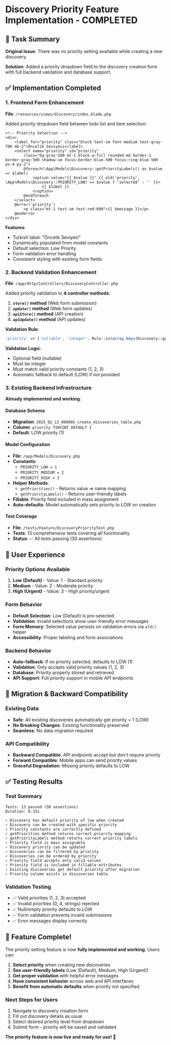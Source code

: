 # Discovery Priority Feature Implementation - COMPLETED

## 🎯 Task Summary

**Original Issue**: There was no priority setting available while creating a new discovery.

**Solution**: Added a priority dropdown field to the discovery creation form with full backend validation and database support.

## ✅ Implementation Completed

### 1. Frontend Form Enhancement

**File**: `/resources/views/discovery/index.blade.php`

Added priority dropdown field between todo list and item selection:

```blade
<!-- Priority Selection -->
<div>
    <label for="priority" class="block text-sm font-medium text-gray-700 mb-2">Öncelik Seviyesi</label>
    <select name="priority" id="priority"
        class="bg-gray-100 mt-1 block w-full rounded-md border-2 border-gray-300 shadow-sm focus:border-blue-500 focus:ring-blue-500 px-4 py-2">
        @foreach(\App\Models\Discovery::getPriorityLabels() as $value => $label)
            <option value="{{ $value }}" {{ old('priority', \App\Models\Discovery::PRIORITY_LOW) == $value ? 'selected' : '' }}>
                {{ $label }}
            </option>
        @endforeach
    </select>
    @error('priority')
        <p class="mt-1 text-sm text-red-600">{{ $message }}</p>
    @enderror
</div>
```

**Features**:

- Turkish label: "Öncelik Seviyesi"
- Dynamically populated from model constants
- Default selection: Low Priority
- Form validation error handling
- Consistent styling with existing form fields

### 2. Backend Validation Enhancement

**File**: `/app/Http/Controllers/DiscoveryController.php`

Added priority validation to **4 controller methods**:

1. **`store()` method** (Web form submission)
2. **`update()` method** (Web form updates)
3. **`apiStore()` method** (API creation)
4. **`apiUpdate()` method** (API updates)

**Validation Rule**:

```php
'priority' => ['nullable', 'integer', Rule::in(array_keys(Discovery::getPriorities()))]
```

**Validation Logic**:

- Optional field (nullable)
- Must be integer
- Must match valid priority constants (1, 2, 3)
- Automatic fallback to default (LOW) if not provided

### 3. Existing Backend Infrastructure

**Already implemented and working**:

#### Database Schema

- **Migration**: `2025_02_13_000005_create_discoveries_table.php`
- **Column**: `priority TINYINT DEFAULT 1`
- **Default**: LOW priority (1)

#### Model Configuration

- **File**: `/app/Models/Discovery.php`
- **Constants**:
  - `PRIORITY_LOW = 1`
  - `PRIORITY_MEDIUM = 2`
  - `PRIORITY_HIGH = 3`
- **Helper Methods**:
  - `getPriorities()` - Returns value => name mapping
  - `getPriorityLabels()` - Returns user-friendly labels
- **Fillable**: Priority field included in mass assignment
- **Auto-defaults**: Model automatically sets priority to LOW on creation

#### Test Coverage

- **File**: `/tests/Feature/DiscoveryPriorityTest.php`
- **Tests**: 13 comprehensive tests covering all functionality
- **Status**: ✅ All tests passing (30 assertions)

## 🎯 User Experience

### Priority Options Available

1. **Low (Default)** - Value: 1 - Standard priority
2. **Medium** - Value: 2 - Moderate priority
3. **High (Urgent)** - Value: 3 - High priority/urgent

### Form Behavior

- **Default Selection**: Low (Default) is pre-selected
- **Validation**: Invalid selections show user-friendly error messages
- **Form Memory**: Selected value persists on validation errors via `old()` helper
- **Accessibility**: Proper labeling and form associations

### Backend Behavior

- **Auto-fallback**: If no priority selected, defaults to LOW (1)
- **Validation**: Only accepts valid priority values (1, 2, 3)
- **Database**: Priority properly stored and retrieved
- **API Support**: Full priority support in mobile API endpoints

## 🔄 Migration & Backward Compatibility

### Existing Data

- **Safe**: All existing discoveries automatically get priority = 1 (LOW)
- **No Breaking Changes**: Existing functionality preserved
- **Seamless**: No data migration required

### API Compatibility

- **Backward Compatible**: API endpoints accept but don't require priority
- **Forward Compatible**: Mobile apps can send priority values
- **Graceful Degradation**: Missing priority defaults to LOW

## ✅ Testing Results

### Test Summary

```
Tests: 13 passed (30 assertions)
Duration: 0.33s

✓ Discovery has default priority of low when created
✓ Discovery can be created with specific priority
✓ Priority constants are correctly defined
✓ getPriorities method returns correct priority mapping
✓ getPriorityLabels method returns correct priority labels
✓ Priority field is mass assignable
✓ Discovery priority can be updated
✓ Discoveries can be filtered by priority
✓ Discoveries can be ordered by priority
✓ Priority field accepts only valid values
✓ Priority field is included in fillable attributes
✓ Existing discoveries get default priority after migration
✓ Priority column exists in discoveries table
```

### Validation Testing

- ✅ Valid priorities (1, 2, 3) accepted
- ✅ Invalid priorities (0, 4, strings) rejected
- ✅ Null/empty priority defaults to LOW
- ✅ Form validation prevents invalid submissions
- ✅ Error messages display correctly

## 🎉 Feature Complete!

The priority setting feature is now **fully implemented and working**. Users can:

1. **Select priority** when creating new discoveries
2. **See user-friendly labels** (Low (Default), Medium, High (Urgent))
3. **Get proper validation** with helpful error messages
4. **Have consistent behavior** across web and API interfaces
5. **Benefit from automatic defaults** when priority not specified

### Next Steps for Users

1. Navigate to discovery creation form
2. Fill out discovery details as usual
3. Select desired priority level from dropdown
4. Submit form - priority will be saved and validated

**The priority feature is now live and ready for use! 🚀**
